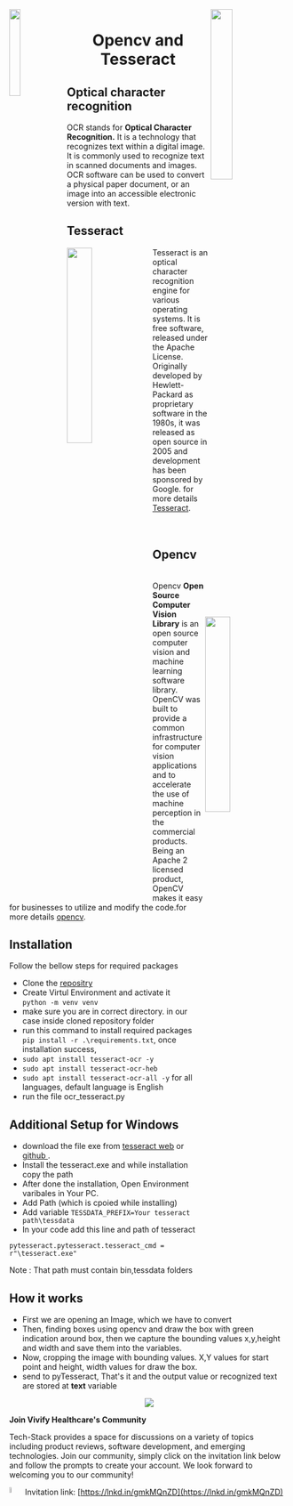 
<img align="left" width="20%" src="https://vivifyassets.s3.ap-south-1.amazonaws.com/ocr-55-e1661521818617-1024x569.png">
<img align="right" width="28%" src="https://vivifyassets.s3.ap-south-1.amazonaws.com/lifeeazy-logo1.png">
<h1 align=center fontsize=34>Opencv and Tesseract</h1>



## Optical character recognition ##
<div text-align="left">OCR stands for <b>Optical Character Recognition.</b> It is a technology that recognizes text within a digital image. It is commonly used to recognize text in scanned documents and images. OCR software can be used to convert a physical paper document, or an image into an accessible electronic version with text.</div>

## Tesseract ##
<img align="left" 
width="30%" src="https://vivifyassets.s3.ap-south-1.amazonaws.com/tesseract-ocr.jpg">


<div text-align= "right">
Tesseract is an optical character recognition engine for various operating systems. It is free software, released under the Apache License. Originally developed by Hewlett-Packard as proprietary software in the 1980s, it was released as open source in 2005 and development has been sponsored by Google. for more details <a href='https://github.com/tesseract-ocr/tesseract'>Tesseract</a>.</div><br>
<br>


## Opencv
<img align='right' width="30%" src="https://vivifyassets.s3.ap-south-1.amazonaws.com/95103cv.png">

<div text-align="left" width="50%"><br>
Opencv <b>Open Source Computer Vision Library</b> is an open source computer vision and machine learning software library. 
OpenCV was built to provide a common infrastructure for computer vision applications 
and to accelerate the use of machine perception in the commercial products. Being an Apache 2 licensed product, 
OpenCV makes it easy for businesses to utilize and modify the code.for more details
<a href='https://docs.opencv.org/4.x/'>opencv</a>.
</div>


## Installation 

Follow the bellow steps for required packages

- Clone the <a href=''>repositry</a> 
- Create Virtul Environment and activate it  
  `python -m venv venv`
- make sure you are in correct directory. in our case inside cloned repository folder 
- run this command to install required packages 
`pip install -r .\requirements.txt`, once installation success,
- `sudo apt install tesseract-ocr -y`
- `sudo apt install tesseract-ocr-heb`
- `sudo apt install tesseract-ocr-all -y` for all languages, default language is English
- run the file ocr_tesseract.py 


## Additional Setup for Windows ##
- download the file exe from <a href='https://tesseract-ocr.github.io/'>tesseract web</a> or <a href='https://github.com/tesseract-ocr/tesseract'>github </a>.
- Install the tesseract.exe and while installation copy the path
- After done the installation, Open Environment varibales in Your PC.
- Add Path (which is cpoied while installing)
- Add variable `TESSDATA_PREFIX=Your tesseract path\tessdata`
- In your code add this line and path of tesseract 

`pytesseract.pytesseract.tesseract_cmd = r"\tesseract.exe"`

Note : That path must contain bin,tessdata folders 



## How it works

- First we are opening an Image, which we have to convert 
- Then, finding boxes using opencv and draw the box with green indication around box, then we capture the bounding values x,y,height and width and save them into the variables.
- Now, cropping the image with bounding values. X,Y values for start point and height, width values  for draw the box.
- send to pyTesseract, That's it and the output value or recognized text are stored at <b>text</b> variable

<p align="center">
<img src="https://vivifyassets.s3.ap-south-1.amazonaws.com/cropped-vivify_login.png" margin_left="100"/>
 </p>
 
 
 
 **Join Vivify Healthcare's Community**

Tech-Stack provides a space for discussions on a variety of topics including product reviews, software development, and emerging technologies. Join our community, simply click on the invitation link below and follow the prompts to create your account. We look forward to welcoming you to our community!

<img align='left' width="5%" src="https://vivifyassets.s3.ap-south-1.amazonaws.com/Discord.png">  Invitation link: [https://lnkd.in/gmkMQnZD](https://lnkd.in/gmkMQnZD)
